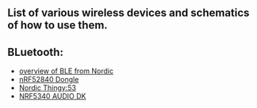 ## List of various wireless devices and schematics of how to use them.


## BLuetooth:
- [overview of BLE from Nordic](https://devzone.nordicsemi.com/cfs-file/__key/communityserver-discussions-components-files/4/Nordic-Semicondurcor-Introduction-To-Le-Audio.pdf?utm_campaign=2022%20Webinars&utm_source=youtube&utm_medium=social&utm_content=Link%20to%20PDF%20%7C%20Webinar%3A%20Intro%20to%20Bluetooth%20LE%20Audio)
- [nRF52840 Dongle](https://www.nordicsemi.com/Products/Development-hardware/nRF52840-Dongle)
- [Nordic Thingy:53](https://www.nordicsemi.com/Products/Development-hardware/Nordic-Thingy-53)
- [NRF5340 AUDIO DK](https://www.digikey.co.nz/en/products/detail/nordic-semiconductor-asa/NRF5340-AUDIO-DK/16399476)
